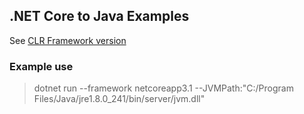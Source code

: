 ## .NET Core to Java Examples

See [CLR Framework version](../Framework/ConsoleTest/README.md)

### Example use

> dotnet run --framework netcoreapp3.1 --JVMPath:"C:/Program Files/Java/jre1.8.0_241/bin/server/jvm.dll"
